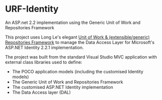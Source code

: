 # URF-Identity
An ASP.net 2.2 implementation using the Generic Unit of Work and Repositories Framework

This project uses Long Le's elegant [Unit of Work & (extensible/generic) Repositories Framework](http://genericunitofworkandrepositories.codeplex.com/) to manage the Data Access Layer for Microsoft's ASP.NET Identity 2.2.1 implementation.

The project was built from the standard Visual Studio MVC application with external class libraries used to define:

* The POCO application models (including the customised Identity models)
* The Generic Unit of Work and Repositories Framework
* The customised ASP.NET Identity implementation
* The Data Access layer (DAL)

